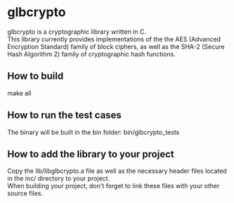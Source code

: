 # glbcrypto
glbcrypto is a cryptographic library written in C.  
This library currently provides implementations of the the AES (Advanced Encryption Standard) family of block ciphers, as well as the SHA-2 (Secure Hash Algorithm 2) family of cryptographic hash functions.

## How to build
make all

## How to run the test cases
The binary will be built in the bin folder: bin/glbcrypto_tests

## How to add the library to your project
Copy the lib/libglbcrypto.a file as well as the necessary header files located in the inc/ directory to your project.  
When building your project, don't forget to link these files with your other source files.
